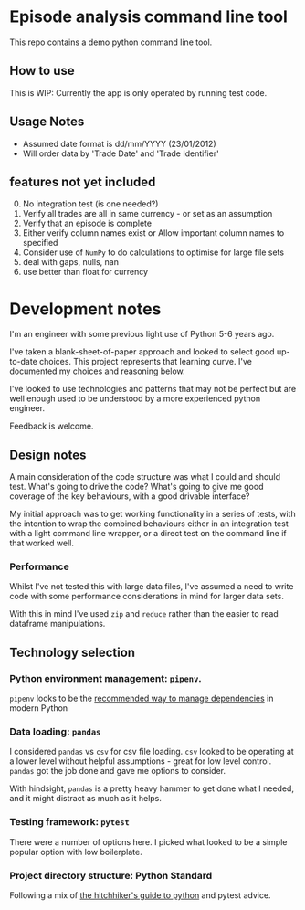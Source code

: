 # Episode analysis command line tool

This repo contains a demo python command line tool.
 

## How to use 

This is WIP: Currently the app is only operated by running test code.

## Usage Notes
- Assumed date format is dd/mm/YYYY (23/01/2012)
- Will order data by 'Trade Date' and 'Trade Identifier'


## features not yet included
0. No integration test (is one needed?)
1. Verify all trades are all in same currency - or set as an assumption
2. Verify that an episode is complete 
3. Either verify column names exist or Allow important column names to specified
4. Consider use of `NumPy` to do calculations to optimise for large file sets
5. deal with gaps, nulls, nan
6. use better than float for currency

# Development notes

I'm an engineer with some previous light use of Python 5-6 years ago. 

I've taken a blank-sheet-of-paper approach and looked to select good up-to-date 
choices. This project represents that learning curve. I've documented my choices
and reasoning below.

I've looked to use technologies and patterns that may not be perfect but are
well enough used to be understood by a more experienced python engineer. 

Feedback is welcome. 

## Design notes
A main consideration of the code structure was what I could and should test.
What's going to drive the code? What's going to give me good coverage of the 
key behaviours, with a good drivable interface?

My initial approach was to get working functionality in a series of tests, 
with the intention to wrap the combined behaviours either in an integration
test with a light command line wrapper, or a direct test on the command line
if that worked well.

### Performance

Whilst I've not tested this with large data files, I've assumed a need to
write code with some performance considerations in mind for larger data sets. 

With this in mind I've used `zip` and `reduce` rather than the easier to read
dataframe manipulations.

## Technology selection

### Python environment management: `pipenv`. 
   
   `pipenv` looks to be the [recommended way to manage dependencies](https://packaging.python.org/tutorials/managing-dependencies/#managing-dependencies) in modern Python  
   
### Data loading: `pandas` 
   
I considered `pandas` vs `csv` for csv file loading. 
   `csv` looked to be operating at a lower level without helpful assumptions - great for low level control.
   `pandas` got the job done and gave me options to consider.
      
   With hindsight, `pandas` is a pretty heavy hammer to get done what I needed, 
   and it might distract as much as it helps. 
   
### Testing framework: `pytest`
   
There were a number of options here. I picked what looked to be a 
   simple popular option with low boilerplate.  

### Project directory structure: Python Standard 
   
Following a mix of [the hitchhiker's guide to python](https://docs.python-guide.org/writing/structure/#structure-of-the-repository) 
   and pytest advice. 
